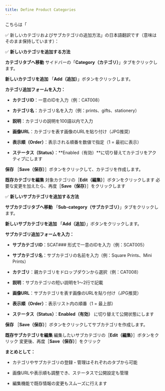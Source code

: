 ```yaml
---
title: Define Product Categories
---
```




こちらは「

✅ 新しいカテゴリおよびサブカテゴリの追加方法」の日本語翻訳です（意味はそのまま保持しています）：



✅ **新しいカテゴリを追加する方法**

**カテゴリタブへ移動**
 サイドバーの「**Category（カテゴリ）**」タブをクリックします。





**新しいカテゴリを追加**
 「**Add（追加）**」ボタンをクリックします。





**カテゴリ追加フォームを入力：**

* **カテゴリID**：一意のIDを入力（例：CAT008）


* **カテゴリ名**：カテゴリ名を入力（例：prints、gifts、stationery）


* **説明**：カテゴリの説明を100語以内で入力


* **画像URL**：カテゴリを表す画像のURLを貼り付け（JPG推奨）


* **表示順（Order）**：表示される順番を数値で指定（1 = 最初に表示）


* **ステータス（Status）**：\*\*Enabled（有効）\*\*に切り替えてカテゴリをアクティブにします







**保存**
 ［**Save（保存）**］ボタンをクリックして、カテゴリを作成します。





**既存カテゴリを編集**
 対象カテゴリの［**Edit（編集）**］ボタンをクリックします
 必要な変更を加えたら、再度［**Save（保存）**］をクリックします





✅ **新しいサブカテゴリを追加する方法**

**サブカテゴリタブへ移動**
 「**Sub-category（サブカテゴリ）**」タブをクリックします。





**新しいサブカテゴリを追加**
 「**Add（追加）**」ボタンをクリックします。





**サブカテゴリ追加フォームを入力：**

* **サブカテゴリID**：SCAT### 形式で一意のIDを入力（例：SCAT005）


* **サブカテゴリ名**：サブカテゴリの名前を入力（例：Square Prints、Mini Prints）


* **カテゴリ**：親カテゴリをドロップダウンから選択（例：CAT008）


* **説明**：サブカテゴリの短い説明を1～2行で記載


* **画像URL**：サブカテゴリを表す画像のURLを貼り付け（JPG推奨）


* **表示順（Order）**：表示リスト内の順番（1 = 最上部）


* **ステータス（Status）**：**Enabled（有効）** に切り替えて公開状態にします







**保存**
 ［**Save（保存）**］ボタンをクリックしてサブカテゴリを作成します。





**既存サブカテゴリを編集**
 編集したいサブカテゴリの［**Edit（編集）**］ボタンをクリック
 変更後、再度［**Save（保存）**］をクリック





**まとめとして：**

* カテゴリやサブカテゴリの登録・管理はそれぞれのタブから可能


* 画像URLや表示順も調整でき、ステータスで公開設定も管理


* 編集機能で既存情報の変更もスムーズに行えます
